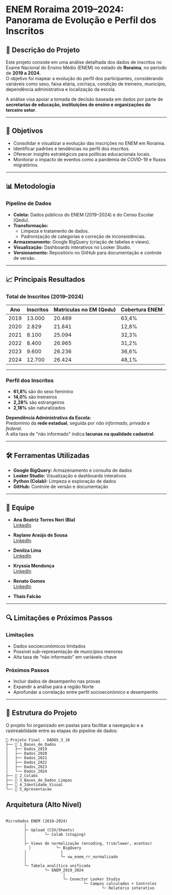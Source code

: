 # ENEM Roraima 2019–2024: Panorama de Evolução e Perfil dos Inscritos

## 📌 Descrição do Projeto
Este projeto consiste em uma análise detalhada dos dados de inscritos no Exame Nacional do Ensino Médio (ENEM) no estado de **Roraima**, no período de **2019 a 2024**.  
O objetivo foi mapear a evolução do perfil dos participantes, considerando variáveis como sexo, faixa etária, cor/raça, condição de treineiro, município, dependência administrativa e localização da escola.

A análise visa apoiar a tomada de decisão baseada em dados por parte de **secretarias de educação, instituições de ensino e organizações do terceiro setor**.

---

## 🎯 Objetivos
- Consolidar e visualizar a evolução das inscrições no ENEM em Roraima.  
- Identificar padrões e tendências no perfil dos inscritos.  
- Oferecer insights estratégicos para políticas educacionais locais.  
- Monitorar o impacto de eventos como a pandemia de COVID-19 e fluxos migratórios.  

---

## 📊 Metodologia

### **Pipeline de Dados**
- **Coleta:** Dados públicos do ENEM (2019–2024) e do Censo Escolar (Qedu).  
- **Transformação:**
  - Limpeza e tratamento de dados.  
  - Padronização de categorias e correção de inconsistências.  
- **Armazenamento:** Google BigQuery (criação de tabelas e views).  
- **Visualização:** Dashboards interativos no Looker Studio.  
- **Versionamento:** Repositório no GitHub para documentação e controle de versão.  

---

## 📈 Principais Resultados

### **Total de Inscritos (2019–2024)**

| Ano  | Inscritos | Matrículas no EM (Qedu) | Cobertura ENEM |
|------|------------|--------------------------|----------------|
| 2019 | 13.000     | 20.489                  | 63,4%          |
| 2020 | 2.829      | 21.841                  | 12,8%          |
| 2021 | 8.100      | 25.094                  | 32,3%          |
| 2022 | 8.400      | 26.965                  | 31,2%          |
| 2023 | 9.600      | 26.236                  | 36,6%          |
| 2024 | 12.700     | 26.424                  | 48,1%          |

---

### **Perfil dos Inscritos**
- **61,8%** são do sexo feminino  
- **14,0%** são treineiros  
- **2,28%** são estrangeiros  
- **2,18%** são naturalizados  

**Dependência Administrativa da Escola:**  
Predomínio da **rede estadual**, seguida por *não informado*, *privada* e *federal*.  
A alta taxa de "não informado" indica **lacunas na qualidade cadastral**.

---

## 🛠️ Ferramentas Utilizadas
- **Google BigQuery:** Armazenamento e consulta de dados  
- **Looker Studio:** Visualização e dashboards interativos  
- **Python (Colab):** Limpeza e exploração de dados  
- **GitHub:** Controle de versão e documentação  

---

## 👥 Equipe

- **Ana Beatriz Torres Neri (Bia)**  
  [LinkedIn](https://www.linkedin.com/in/biapeabody/)  

- **Raylane Araújo de Sousa**  
  [LinkedIn](https://www.linkedin.com/in/raylane-araujo)  

- **Denilza Lima**  
  [LinkedIn](https://www.linkedin.com/in/denilzalima)  

- **Kryssia Mendonça**  
  [LinkedIn](https://www.linkedin.com/in/kryssiajm/)  

- **Renato Gomes**  
  [LinkedIn](https://www.linkedin.com/in/renato-gomes-souza/)

- **Thais Falcão**

---

## 🔍 Limitações e Próximos Passos

### **Limitações**
- Dados socioeconômicos limitados  
- Possível sub-representação de municípios menores  
- Alta taxa de “não informado” em variáveis-chave  

### **Próximos Passos**
- Incluir dados de desempenho nas provas  
- Expandir a análise para a região Norte  
- Aprofundar a correlação entre perfil socioeconômico e desempenho  

---

## 📂 Estrutura do Projeto

O projeto foi organizado em pastas para facilitar a navegação e a rastreabilidade entre as etapas do pipeline de dados:

```text
📂 Projeto Final - DADOS_3_10
├── 📂 1_Bases_de_Dados
│   ├── Dados_2019
│   ├── Dados_2020
│   ├── Dados_2021
│   ├── Dados_2022
│   ├── Dados_2023
│   └── Dados_2024
├── 📂 2_Colabs
├── 📂 3_Bases_de_Dados_Limpas
├── 📂 4_Identidade_Visual
└── 📂 5_Apresentacao

```


## **Arquitetura (Alto Nível)**

```text

Microdados ENEM (2018–2024)
        │
        ├─ Upload (CSV/Sheets)
        │        └─ Colab (staging)
        │
        ├─ Views de normalização (encoding, trim/lower, acentos)
	      │ 	      └─ BigQuery
        │	  	        │
        │        	  	└─ vw_enem_rr_normalizado
        │
        └─ Tabela analítica unificada
                 └─ ENEM_2019_2024
                         │
                         └─ Conector Looker Studio
                                  └─ Campos calculados + Controles
                                          └─ Relatório interativo
````


